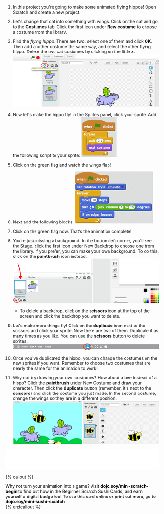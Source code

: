 1. In this project you're going to make some animated flying hippos! Open Scratch and create a new project.

2. Let's change that cat into something with wings. Click on the cat and go to the **Costumes** tab. Click the first icon under **New costume** to choose a costume from the library.   

3. Find the _flying hippo_. There are two: select one of them and click **OK**. Then add another costume the same way, and select the other flying hippo. Delete the two cat costumes by clicking on the little **x**. ![](NewCostumesHippo.png)

4. Now let's make the hippo fly! In the Sprites panel, click your sprite. Add the following script to your sprite: ![](ScratchBlocksA.png)

5. Click on the green flag and watch the wings flap!

6. Next add the following blocks: ![](ScratchBlocksB.png)

7. Click on the green flag now. That’s the animation complete! 

8. You’re just missing a background. In the bottom left corner, you'll see the Stage. click the first icon under New Backdrop to choose one from the library. If you prefer, you can make your own background. To do this, click on the **paintbrush** icon instead. ![](NewBackdropSmaller.png)
    * To delete a backdrop, click on the **scissors** icon at the top of the screen and click the backdrop you want to delete.

9. Let's make more things fly! Click on the **duplicate** icon next to the scissors and click your sprite. Now there are two of them! Duplicate it as many times as you like. You can use the **scissors** button to delete sprites. ![](ScratchDuplicateBtnCircled.png)

10. Once you've duplicated the hippo, you can change the costumes on the new sprites if you want. Remember to choose two costumes that are nearly the same for the animation to work!

11. Why not try drawing your own costumes?  How about a bee instead of a hippo? Click the **paintbrush** under New Costume and draw your character. Then click the **duplicate** button \(remember, it's next to the **scissors**\) and click the costume you just made. In the second costume, change the wings so they are in a different position. ![](CostumesDrawBees.png)

![](whitespace_105_800.png)

{% callout %}<div style="padding-right: 10px;"><span style="color: #000000;">Why not turn your animation into a game? Visit <b>dojo.soy/mini-scratch-begin</b> to find out how in the Beginner Scratch Sushi Cards, and earn yourself a digital badge too! To see this card online or print out more, go to <b>dojo.soy/mini-sushi-scratch</b> </span></div>
{% endcallout %}